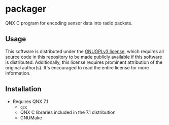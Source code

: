 # packager

QNX C program for encoding sensor data into radio packets.

## Usage

This software is distributed under the [GNUGPLv3 license](https://github.com/CarletonURocketry/packager/blob/main/LICENSE), which requires all source code in this repository
to be made publicly available if this software is distributed. Additionally, this license requires prominent attribution
of the original author(s). It's encouraged to read the entire license for more information.

## Installation

- Requires QNX 7.1
  - `qcc`
  - QNX C libraries included in the 7.1 distribution
  - GNUMake
